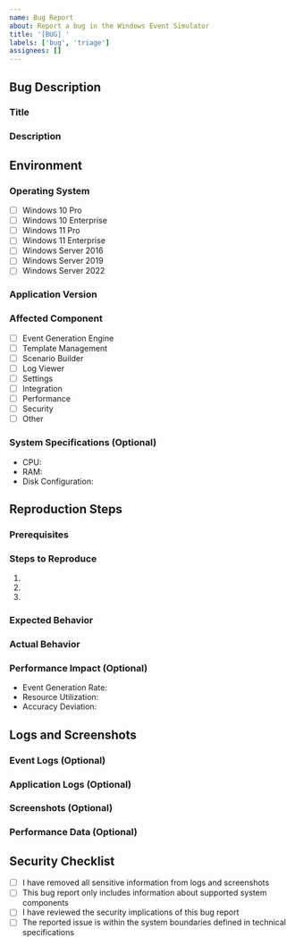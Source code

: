 ```yaml
---
name: Bug Report
about: Report a bug in the Windows Event Simulator
title: '[BUG] '
labels: ['bug', 'triage']
assignees: []
---
```


## Bug Description
<!-- Provide a clear and detailed description of the bug and its impact -->
### Title
<!-- Must start with [BUG] -->

### Description
<!-- Minimum 50 characters. Include impact on event generation, performance, or user experience -->

## Environment
### Operating System
<!-- Select your Windows version -->
- [ ] Windows 10 Pro
- [ ] Windows 10 Enterprise
- [ ] Windows 11 Pro
- [ ] Windows 11 Enterprise
- [ ] Windows Server 2016
- [ ] Windows Server 2019
- [ ] Windows Server 2022

### Application Version
<!-- Provide the semantic version (e.g., 1.2.3) of Windows Event Simulator -->

### Affected Component
<!-- Select the primary affected component -->
- [ ] Event Generation Engine
- [ ] Template Management
- [ ] Scenario Builder
- [ ] Log Viewer
- [ ] Settings
- [ ] Integration
- [ ] Performance
- [ ] Security
- [ ] Other

### System Specifications (Optional)
<!-- Provide relevant system specifications -->
- CPU:
- RAM:
- Disk Configuration:

## Reproduction Steps
### Prerequisites
<!-- List any required setup or conditions -->

### Steps to Reproduce
<!-- Provide numbered steps to reproduce the issue -->
1. 
2. 
3. 

### Expected Behavior
<!-- Describe what should happen based on technical specifications -->

### Actual Behavior
<!-- Describe what actually happens, including any error messages -->

### Performance Impact (Optional)
<!-- Describe measurable impact on system performance or event generation accuracy -->
- Event Generation Rate:
- Resource Utilization:
- Accuracy Deviation:

## Logs and Screenshots
<!-- IMPORTANT: Remove all sensitive information including usernames, hostnames, and domain names -->

### Event Logs (Optional)
<!-- Attach sanitized Windows Event Log entries (.evtx, .xml, .txt) -->

### Application Logs (Optional)
<!-- Attach sanitized application log files (.log, .txt) -->

### Screenshots (Optional)
<!-- Attach screenshots showing the issue (.png, .jpg, .gif) -->

### Performance Data (Optional)
<!-- Attach relevant performance metrics (.csv, .json, .txt) -->

## Security Checklist
<!-- Ensure compliance with security requirements -->
- [ ] I have removed all sensitive information from logs and screenshots
- [ ] This bug report only includes information about supported system components
- [ ] I have reviewed the security implications of this bug report
- [ ] The reported issue is within the system boundaries defined in technical specifications